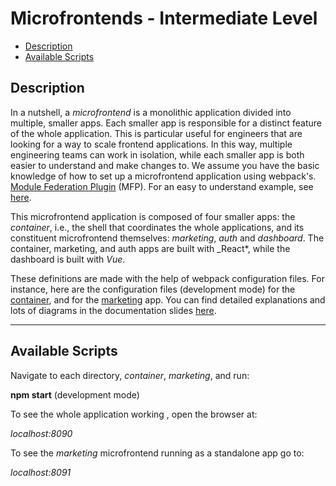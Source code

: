 # Microfrontends - Intermediate Level

- [Description](#description)
- [Available Scripts](#available-scripts)

## Description

In a nutshell, a _microfrontend_ is a monolithic application divided into multiple, smaller apps. Each smaller app is responsible for a distinct feature of the whole application. This is particular useful for engineers that are looking for a way to scale frontend applications. In this way, multiple engineering teams can work in isolation, while each smaller app is both easier to understand and make changes to. We assume
you have the basic knowledge of how to set up a microfrontend application using webpack's. [Module Federation Plugin](https://webpack.js.org/plugins/module-federation-plugin/) (MFP). For an easy to
understand example, see [here](https://github.com/alfiomartini/micro-frontends-basic).

This microfrontend application is composed of four smaller apps: the _container_, i.e., the shell that
coordinates the whole applications, and its constituent microfrontend themselves: _marketing_, _auth_ and
_dashboard_. The container, marketing, and auth apps are built with \_React\*, while the dashboard is built with _Vue_.

These definitions are made with the help of webpack configuration files. For instance, here are the configuration files (development mode) for the [container](container/config/webpack.dev.js),
and for the [marketing](marketing/config/webpack.dev.js) app. You can find detailed explanations and lots of diagrams in the documentation slides [here](slides/microfrontends-intro.pdf).

---

## Available Scripts

Navigate to each directory, _container_, _marketing_, and run:

**npm start** (development mode)

To see the whole application working , open the browser at:

_localhost:8090_

To see the _marketing_ microfrontend running as a standalone app go to:

_localhost:8091_

